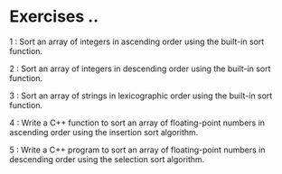 # Exercises ..

1 : Sort an array of integers in ascending order using the built-in sort function.

2 : Sort an array of integers in descending order using the built-in sort function.

3 : Sort an array of strings in lexicographic order using the built-in sort function.

4 : Write a C++ function to sort an array of floating-point numbers in ascending order using the insertion sort algorithm.

5 : Write a C++ program to sort an array of floating-point numbers in descending order using the selection sort algorithm.
